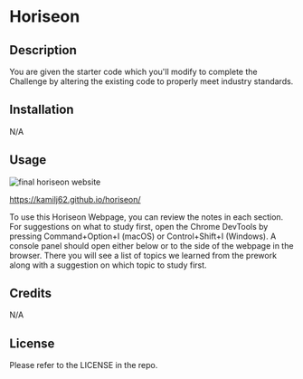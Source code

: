 # Horiseon

## Description

You are given the starter code which you'll modify to complete the Challenge by altering the existing code to properly meet industry standards.

## Installation

N/A

## Usage

![final horiseon website](./assets/images/screenshot-webpage.png)

https://kamilj62.github.io/horiseon/

To use this Horiseon Webpage, you can review the notes in each section. For suggestions on what to study first, open the Chrome DevTools by pressing Command+Option+I (macOS) or Control+Shift+I (Windows). A console panel should open either below or to the side of the webpage in the browser. There you will see a list of topics we learned from the prework along with a suggestion on which topic to study first.

## Credits

N/A

## License

Please refer to the LICENSE in the repo.
